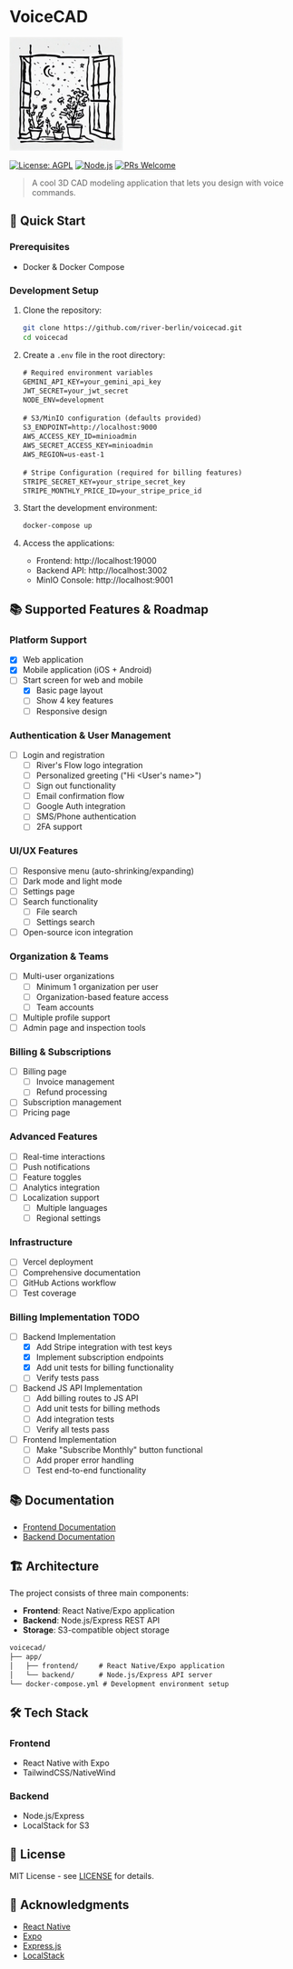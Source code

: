 # VoiceCAD

<img src="readme-files/flowerpots.jpg" alt="flowers in a flowerpot next to a window" width="200" height="200">

[![License: AGPL](https://img.shields.io/badge/License-AGPL-brightgreen.svg)](https://opensource.org/licenses/AGPL-3.0)
[![Node.js](https://img.shields.io/badge/Node.js-20.x-brightgreen.svg)](https://nodejs.org)
[![PRs Welcome](https://img.shields.io/badge/PRs-welcome-brightgreen.svg)](http://makeapullrequest.com)

> A cool 3D CAD modeling application that lets you design with voice commands.

## 🚀 Quick Start

### Prerequisites

- Docker & Docker Compose

### Development Setup

1. Clone the repository:
   ```bash
   git clone https://github.com/river-berlin/voicecad.git
   cd voicecad
   ```

2. Create a `.env` file in the root directory:
   ```env
   # Required environment variables
   GEMINI_API_KEY=your_gemini_api_key
   JWT_SECRET=your_jwt_secret
   NODE_ENV=development

   # S3/MinIO configuration (defaults provided)
   S3_ENDPOINT=http://localhost:9000
   AWS_ACCESS_KEY_ID=minioadmin
   AWS_SECRET_ACCESS_KEY=minioadmin
   AWS_REGION=us-east-1

   # Stripe Configuration (required for billing features)
   STRIPE_SECRET_KEY=your_stripe_secret_key
   STRIPE_MONTHLY_PRICE_ID=your_stripe_price_id
   ```

3. Start the development environment:
   ```bash
   docker-compose up
   ```

4. Access the applications:
   - Frontend: http://localhost:19000
   - Backend API: http://localhost:3002
   - MinIO Console: http://localhost:9001

## 📚 Supported Features & Roadmap

### Platform Support
- [x] Web application
- [x] Mobile application (iOS + Android)
- [ ] Start screen for web and mobile
  - [x] Basic page layout
  - [ ] Show 4 key features
  - [ ] Responsive design

### Authentication & User Management
- [ ] Login and registration
  - [ ] River's Flow logo integration
  - [ ] Personalized greeting ("Hi <User's name>")
  - [ ] Sign out functionality
  - [ ] Email confirmation flow
  - [ ] Google Auth integration
  - [ ] SMS/Phone authentication
  - [ ] 2FA support

### UI/UX Features
- [ ] Responsive menu (auto-shrinking/expanding)
- [ ] Dark mode and light mode
- [ ] Settings page
- [ ] Search functionality
  - [ ] File search
  - [ ] Settings search
- [ ] Open-source icon integration

### Organization & Teams
- [ ] Multi-user organizations
  - [ ] Minimum 1 organization per user
  - [ ] Organization-based feature access
  - [ ] Team accounts
- [ ] Multiple profile support
- [ ] Admin page and inspection tools

### Billing & Subscriptions
- [ ] Billing page
  - [ ] Invoice management
  - [ ] Refund processing
- [ ] Subscription management
- [ ] Pricing page

### Advanced Features
- [ ] Real-time interactions
- [ ] Push notifications
- [ ] Feature toggles
- [ ] Analytics integration
- [ ] Localization support
  - [ ] Multiple languages
  - [ ] Regional settings

### Infrastructure
- [ ] Vercel deployment
- [ ] Comprehensive documentation
- [ ] GitHub Actions workflow
- [ ] Test coverage

### Billing Implementation TODO
- [ ] Backend Implementation
  - [x] Add Stripe integration with test keys
  - [x] Implement subscription endpoints
  - [x] Add unit tests for billing functionality
  - [ ] Verify tests pass
- [ ] Backend JS API Implementation
  - [ ] Add billing routes to JS API
  - [ ] Add unit tests for billing methods
  - [ ] Add integration tests
  - [ ] Verify all tests pass
- [ ] Frontend Implementation
  - [ ] Make "Subscribe Monthly" button functional
  - [ ] Add proper error handling
  - [ ] Test end-to-end functionality

## 📚 Documentation

- [Frontend Documentation](app/frontend/README.md)
- [Backend Documentation](app/backend/README.md)

## 🏗️ Architecture

The project consists of three main components:

- **Frontend**: React Native/Expo application
- **Backend**: Node.js/Express REST API
- **Storage**: S3-compatible object storage

```
voicecad/
├── app/
│   ├── frontend/     # React Native/Expo application
│   └── backend/      # Node.js/Express API server
└── docker-compose.yml # Development environment setup
```

## 🛠️ Tech Stack

### Frontend
- React Native with Expo
- TailwindCSS/NativeWind

### Backend
- Node.js/Express
- LocalStack for S3

## 📝 License

MIT License - see [LICENSE](LICENSE) for details.

## 🙏 Acknowledgments

- [React Native](https://reactnative.dev)
- [Expo](https://expo.dev)
- [Express.js](https://expressjs.com)
- [LocalStack](https://localstack.cloud)